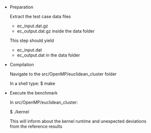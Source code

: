 * Preparation

  Extract the test case data files
  * ec_input.dat.gz
  * ec_output.dat.gz
  inside the data folder

  This step should yield
  * ec_input.dat
  * ec_output.dat
  in the data folder

* Compilation

  Navigate to the src/OpenMP/euclidean_cluster folder

  In a shell type:
  $ make

* Execute the benchmark

  In src/OpenMP/euclidean_cluster:

  $ ./kernel

  This will inform about the kernel runtime and unexpected deviations from the reference results

